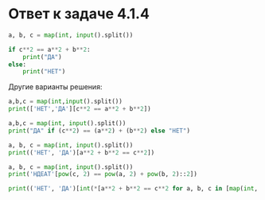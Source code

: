 # Ответ к задаче 4.1.4

```python
a, b, c = map(int, input().split())

if c**2 == a**2 + b**2:
    print("ДА")
else:
    print("НЕТ")
```

Другие варианты решения:

```python
a,b,c = map(int,input().split())
print(['НЕТ','ДА'][c**2 == a**2 + b**2])
```

```python
a,b,c = map(int, input().split())
print("ДА" if (c**2) == (a**2) + (b**2) else "НЕТ")
```

```python
a, b, c = map(int, input().split())
print(('НЕТ', 'ДА')[a**2 + b**2 == c**2])
```

```python
a, b, c = map(int, input().split())
print('НДЕАТ'[pow(c, 2) == pow(a, 2) + pow(b, 2)::2])
```

```python
print(('НЕТ', 'ДА')[int(*[a**2 + b**2 == c**2 for a, b, c in [map(int, input().split())]])])
```

